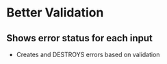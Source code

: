 # Better Validation
## Shows error status for each input

- Creates and DESTROYS errors based on validation